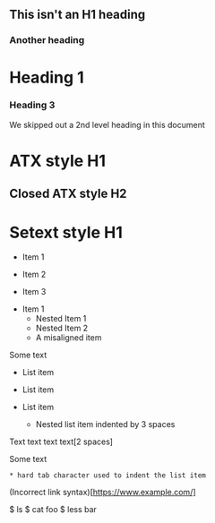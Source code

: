 ## This isn't an H1 heading

### Another heading

# Heading 1

### Heading 3

We skipped out a 2nd level heading in this document


# ATX style H1

## Closed ATX style H2 ##

Setext style H1
===============


* Item 1
+ Item 2
- Item 3



* Item 1
  * Nested Item 1
  * Nested Item 2
   * A misaligned item


Some text

  * List item
  * List item


* List item
   * Nested list item indented by 3 spaces



Text text text
text[2 spaces]


Some text

	* hard tab character used to indent the list item


(Incorrect link syntax)[https://www.example.com/]



$ ls
$ cat foo
$ less bar